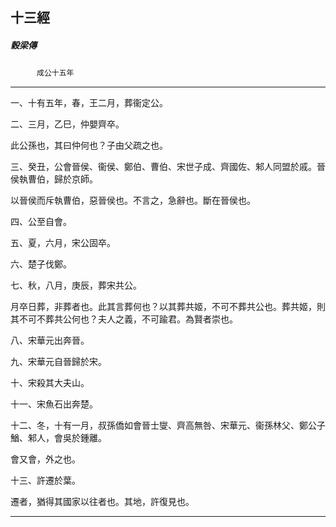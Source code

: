 

## 十三經

##### 穀梁傳
　　　`成公十五年`

* * *

一、十有五年，春，王二月，葬衞定公。

二、三月，乙巳，仲嬰齊卒。

此公孫也，其曰仲何也？子由父疏之也。

三、癸丑，公會晉侯、衞侯、鄭伯、曹伯、宋世子成、齊國佐、邾人同盟於戚。晉侯執曹伯，歸於京師。

以晉侯而斥執曹伯，惡晉侯也。不言之，急辭也。斷在晉侯也。

四、公至自會。

五、夏，六月，宋公固卒。

六、楚子伐鄭。

七、秋，八月，庚辰，葬宋共公。

月卒日葬，非葬者也。此其言葬何也？以其葬共姬，不可不葬共公也。葬共姬，則其不可不葬共公何也？夫人之義，不可踰君。為賢者崇也。

八、宋華元出奔晉。

九、宋華元自晉歸於宋。

十、宋殺其大夫山。

十一、宋魚石出奔楚。

十二、冬，十有一月，叔孫僑如會晉士燮、齊高無咎、宋華元、衞孫林父、鄭公子鰌、邾人，會吳於鍾離。

會又會，外之也。

十三、許遷於葉。

遷者，猶得其國家以往者也。其地，許復見也。

* * *

